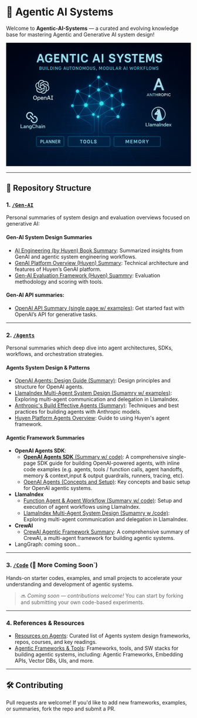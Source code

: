 # 🤖 Agentic AI Systems

Welcome to **Agentic-AI-Systems** — a curated and evolving knowledge base for mastering Agentic and Generative AI system design!

![Agentic-AI-Systems](./media/imgs/cover-01.png)

---

## 📁 Repository Structure

### 1. [`/Gen-AI`](./content/Gen-AI/) 
Personal summaries of system design and evaluation overviews focused on generative AI: 
#### Gen-AI System Design Summaries

- [AI Engineering (by Huyen) Book Summary](./content/Gen-AI/AI-Engineering-Summary/README.md): Summarized insights from GenAI and agentic system engineering workflows.
- [GenAI Platform Overview (Huyen) Summary](./content/Gen-AI/huyen-Gen-AI-Platform.md): Technical architecture and features of Huyen’s GenAI platform.
- [Gen-AI Evaluation Framework (Huyen) Suammry](./content/Gen-AI/huyen-evaluation.md): Evaluation methodology and scoring with tools.
#### **Gen-AI API summaries**:
- [OpenAI API Summary (single page w/ examples)](./content/Agents/openai_api_quickstart.md): Get started fast with OpenAI’s API for generative tasks.

---
### 2. [`/Agents`](./content/Agents/)
Personal summaries which deep dive into agent architectures, SDKs, workflows, and orchestration strategies.

#### Agents System Design & Patterns
- [OpenAI Agents: Design Guide (Summary)](./content/Agents/openai-agents-design-guide.md): Design principles and structure for OpenAI agents.
- [LlamaIndex Multi-Agent System Design (Sumamry w/ examples)](./content/Agents/llama-index-multi-agent.md): Exploring multi-agent communication and delegation in LlamaIndex.
- [Anthropic's Build Effective Agents (Summary)](./content/Agents/anthropic-build_effective_agents.md): Techniques and best practices for building agents with Anthropic models.
- [Huyen Platform Agents Overview](./content/Agents/huyen-agents.md): Guide to using Huyen's agent framework.

#### Agentic Framework Summaries
- **OpenAI Agents SDK**: 
    - [**OpenAI Agents SDK** (Summary w/ code)](./content/Agents/openai_agents_sdk.md): A comprehensive single-page SDK guide for building OpenAI-powered agents, with inline code examples (e.g. agents, tools / function calls, agent handoffs, memory & context,input & output guardrails, runners, tracing, etc).
    - [OpenAI Agents (Concepts and Setup)](./content/Agents/openai-agents.md): Key concepts and basic setup for OpenAI agentic systems.
- **LlamaIndex** 
    - [Function Agent & Agent Workflow (Summary w/ code)](./content/Agents/llama-index-agent-workflow.md): Setup and execution of agent workflows using LlamaIndex.
    - [LlamaIndex Multi-Agent System Design (Sumamry w /code)](./content/Agents/llama-index-multi-agent.md): Exploring multi-agent communication and delegation in LlamaIndex.
- **CrewAI** 
    - [CrewAI Agentic Framework Summary](./content/Agents/crewai-agentic-framework.md): A comprehensive summary of CrewAI, a multi-agent framework for building agentic systems.
- LangGraph: coming soon...

<!-- #### Other -->

---
### 3. [`/Code`](./code/README.md) (🚧 More Coming Soon`)
Hands-on starter codes, examples, and small projects to accelerate your understanding and development of agentic systems.

<!-- | Resource | Description |
|---------|-------------|
| 🛠️ *Starter Templates* | Minimal codebases to bootstrap agentic systems using OpenAI, Anthropic, and LlamaIndex. |
| 🧪 *Experiments & Workflows* | Sample pipelines for task planning, multi-agent interaction, retrieval-augmented reasoning, and more. |
| 🎯 *Mini-Projects* | End-to-end demos integrating agents with external tools, APIs, or web interfaces. |
| 💡 *Design Patterns in Code* | Common system architecture patterns (e.g. planner-executor, tool-user agents). | -->

> 🔜 *Coming soon — contributions welcome!* You can start by forking and submitting your own code-based experiments.
---
### 4. References & Resources

- [Resources on Agents](./content/resources.md): Curated list of Agents system design frameworks, repos, courses, and key readings.
- [Agentic Frameworks & Tools](./content/stack-tools.md): Frameworks, tools, and SW stacks for building agentic systems, including: Agentic Frameworks, Embedding APIs, Vector DBs, UIs, and more.

---

<!-- ## 🚀 What You’ll Find Here

- 🤖 Design patterns for intelligent, agentic systems
- 🧠 Framework comparisons: OpenAI, Anthropic, LlamaIndex
- ⚙️ Modular workflows and pipeline code
- 📊 Evaluation techniques and benchmarks
- 🔗 Curated research summaries and toolkits -->

<!-- --- -->

## 🛠️ Contributing

Pull requests are welcome! If you'd like to add new frameworks, examples, or summaries, fork the repo and submit a PR.
